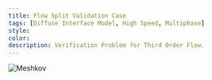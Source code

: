 ```yaml
---
title: Flow Split Validation Case
tags: [Diffuse Interface Model, High Speed, Multiphase]
style: 
color: 
description: Verification Problem for Third Order Flow. 
---
```



![Meshkov](https://live.staticflickr.com/65535/51912926911_c0dde30023_c.jpg)
